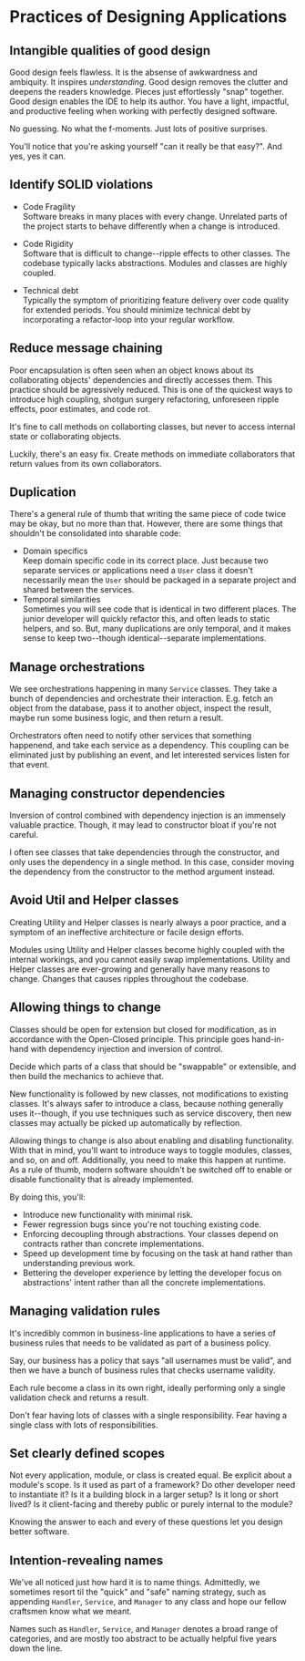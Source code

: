# Practices of Designing Applications

## Intangible qualities of good design
Good design feels flawless. It is the absense of awkwardness and ambiquity. It inspires _understanding_. Good design removes the clutter and deepens the readers knowledge. Pieces just effortlessly "snap" together. Good design enables the IDE to help its author. You have a light, impactful, and productive feeling when working with perfectly designed software.

No guessing. No what the f-moments. Just lots of positive surprises.

You'll notice that you're asking yourself "can it really be that easy?". And yes, yes it can.

## Identify SOLID violations
- Code Fragility  
Software breaks in many places with every change. Unrelated parts of the project starts to behave differently when a change is introduced.

- Code Rigidity  
Software that is difficult to change--ripple effects to other classes. The codebase typically lacks abstractions. Modules and classes are highly coupled.

- Technical debt  
Typically the symptom of prioritizing feature delivery over code quality for extended periods. You should minimize technical debt by incorporating a refactor-loop into your regular workflow.

## Reduce message chaining
Poor encapsulation is often seen when an object knows about its collaborating objects' dependencies and directly accesses them. This practice should be agressively reduced. This is one of the quickest ways to introduce high coupling, shotgun surgery refactoring, unforeseen ripple effects, poor estimates, and code rot.

It's fine to call methods on collaborting classes, but never to access internal state or collaborating objects.

Luckily, there's an easy fix. Create methods on immediate collaborators that return values from its own collaborators.

## Duplication
There's a general rule of thumb that writing the same piece of code twice may be okay, but no more than that. However, there are some things that shouldn't be consolidated into sharable code:
- Domain specifics  
Keep domain specific code in its correct place. Just because two separate services or applications need a `User` class it doesn't necessarily mean the `User` should be packaged in a separate project and shared between the services.
- Temporal similarities  
Sometimes you will see code that is identical in two different places. The junior developer will quickly refactor this, and often leads to static helpers, and so. But, many duplications are only temporal, and it makes sense to keep two--though identical--separate implementations.

## Manage orchestrations
We see orchestrations happening in many `Service` classes. They take a bunch of dependencies and orchestrate their interaction. E.g. fetch an object from the database, pass it to another object, inspect the result, maybe run some business logic, and then return a result.

Orchestrators often need to notify other services that something happenend, and take each service as a dependency. This coupling can be eliminated just by publishing an event, and let interested services listen for that event.

## Managing constructor dependencies
Inversion of control combined with dependency injection is an immensely valuable practice. Though, it may lead to constructor bloat if you're not careful.

I often see classes that take dependencies through the constructor, and only uses the dependency in a single method. In this case, consider moving the dependency from the constructor to the method argument instead.

## Avoid Util and Helper classes
Creating Utility and Helper classes is nearly always a poor practice, and a symptom of an ineffective architecture or facile design efforts.  

Modules using Utility and Helper classes become highly coupled with the internal workings, and you cannot easily swap implementations. Utility and Helper classes are ever-growing and generally have many reasons to change. Changes that causes ripples throughout the codebase.

## Allowing things to change
Classes should be open for extension but closed for modification, as in accordance with the Open-Closed principle. This principle goes hand-in-hand with dependency injection and inversion of control.

Decide which parts of a class that should be "swappable" or extensible, and then build the mechanics to achieve that.

New functionality is followed by new classes, not modifications to existing classes. It's always safer to introduce a class, because nothing generally uses it--though, if you use techniques such as service discovery, then new classes may actually be picked up automatically by reflection.

Allowing things to change is also about enabling and disabling functionality. With that in mind, you'll want to introduce ways to toggle modules, classes, and so, on and off. Additionally, you need to make this happen at runtime. As a rule of thumb, modern software shouldn't be switched off to enable or disable functionality that is already implemented.

By doing this, you'll:
- Introduce new functionality with minimal risk.
- Fewer regression bugs since you're not touching existing code.
- Enforcing decoupling through abstractions. Your classes depend on contracts rather than concrete implementations.
- Speed up development time by focusing on the task at hand rather than understanding previous work.
- Bettering the developer experience by letting the developer focus on abstractions' intent rather than all the concrete implementations.

## Managing validation rules
It's incredibly common in business-line applications to have a series of business rules that needs to be validated as part of a business policy.

Say, our business has a policy that says "all usernames must be valid", and then we have a bunch of business rules that checks username validity.

Each rule become a class in its own right, ideally performing only a single validation check and returns a result.

Don't fear having lots of classes with a single responsibility. Fear having a single class with lots of responsibilities.

## Set clearly defined scopes
Not every application, module, or class is created equal. Be explicit about a module's scope. Is it used as part of a framework? Do other developer need to instantiate it? Is it a building block in a larger setup? Is it long or short lived? Is it client-facing and thereby public or purely internal to the module?

Knowing the answer to each and every of these questions let you design better software.

## Intention-revealing names
We've all noticed just how hard it is to name things. Admittedly, we sometimes resort til the "quick" and "safe" naming strategy, such as appending `Handler`, `Service`, and `Manager` to any class and hope our fellow craftsmen know what we meant.

 Names such as `Handler`, `Service`, and `Manager` denotes a broad range of categories, and are mostly too abstract to be actually helpful five years down the line.
